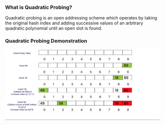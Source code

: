 ### What is Quadratic Probing?

Quadratic probing is an open addressing scheme which operates by taking the original hash index and adding successive values of an arbitrary quadratic polynomial until an open slot is found.
### Quadratic Probing Demonstration
<img src="images/qp.png"/>
